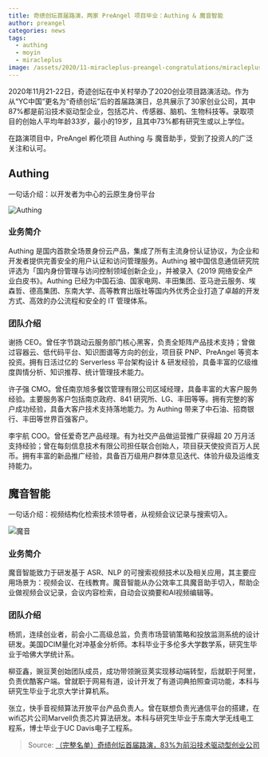 ```yaml
---
title: 奇绩创坛首届路演，两家 PreAngel 项目毕业：Authing & 魔音智能
author: preangel
categories: news
tags:
  - authing
  - moyin
  - miracleplus
image: /assets/2020/11-miracleplus-preangel-congratulations/miracleplus-preangel.webp
---
```


2020年11月21-22日，奇迹创坛在中关村举办了2020创业项目路演活动。作为从“YC中国”更名为“奇绩创坛”后的首届路演日，总共展示了30家创业公司，其中87%都是前沿技术驱动型企业，包括芯片、传感器、脑机、生物科技等。录取项目的创始人平均年龄33岁，最小的19岁，且其中73%都有研究生或以上学位。

在路演项目中，PreAngel 孵化项目 Authing 与 魔音助手，受到了投资人的广泛关注和认可。

## Authing

一句话介绍：以开发者为中心的云原生身份平台

![Authing](/assets/2020/11-miracleplus-preangel-congratulations/authing.webp)

### 业务简介

Authing 是国内首款全场景身份云产品，集成了所有主流身份认证协议，为企业和开发者提供完善安全的用户认证和访问管理服务。Authing 被中国信息通信研究院评选为「国内身份管理与访问控制领域创新企业」，并被录入《2019 网络安全产业白皮书》。Authing 已经为中国石油、国家电网、丰田集团、亚马逊云服务、埃森哲、德高集团、东南大学、高等教育出版社等国内外优秀企业打造了卓越的开发方式、高效的办公流程和安全的 IT 管理体系。

### 团队介绍

谢扬 CEO。曾任字节跳动云服务部门核心黑客，负责全矩阵产品技术支持；曾做过容器云、低代码平台、知识图谱等方向的创业，项目获 PNP、PreAngel 等资本投资。拥有日活过亿的 Serverless 平台架构设计 & 研发经验，具备丰富的亿级维度舆情分析、知识推荐、统计管理技术能力。

许子强 CMO。曾任南京旭多餐饮管理有限公司区域经理，具备丰富的大客户服务经验。主要服务客户包括南京政府、841 研究所、LG、丰田等等。拥有完整的客户成功经验，具备大客户技术支持落地能力。为 Authing 带来了中石油、招商银行、丰田等世界百强客户。

李宇航 COO。曾任爱奇艺产品经理。有为社交产品做运营推广获得超 20 万月活支持经验；曾在每刻信息技术有限公司担任联合创始人，项目获天使投资百万人民币。拥有丰富的新品推广经验，具备百万级用户群体意见迭代、体验升级及运维支持能力。

## 魔音智能

一句话介绍：视频结构化检索技术领导者，从视频会议记录与搜索切入。

![魔音](/assets/2020/11-miracleplus-preangel-congratulations/moyin.webp)

### 业务简介

魔音智能致力于研发基于 ASR、NLP 的可搜索视频技术以及相关应用，其主要应用场景为：视频会议、在线教育。魔音智能从办公效率工具魔音助手切入，帮助企业做视频会议记录，会议内容检索，自动会议摘要和AI视频编辑等。

### 团队介绍

杨凯，连续创业者，前会小二高级总监，负责市场营销策略和投放监测系统的设计研发。美国DCIM量化对冲基金分析师。本科毕业于多伦多大学数学系，研究生毕业于哈佛大学统计系。

柳亚鑫，豌豆荚创始团队成员，成功带领豌豆荚实现移动端转型，后就职于阿里，负责优酷客户端。曾就职于网易有道，设计开发了有道词典拍照查词功能，本科与研究生毕业于北京大学计算机系。

张立，快手音视频算法开放平台产品负责人。曾在联想负责光通信平台的搭建，在wifi芯片公司Marvell负责芯片算法研发。本科与研究生毕业于东南大学无线电工程系，博士毕业于UC Davis电子工程系。

> Source: [（完整名单）奇绩创坛首届路演，83%为前沿技术驱动型创业公司](https://mp.weixin.qq.com/s/I-EjW80GuAIzKn9lExPc9w)
